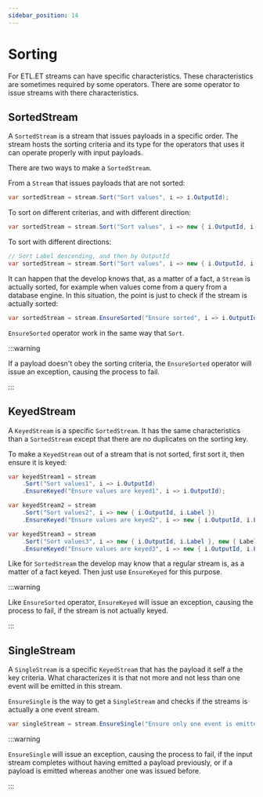 ```yaml
---
sidebar_position: 14
---
```


# Sorting

For ETL.ET streams can have specific characteristics. These characteristics are sometimes required by some operators. There are some operator to issue streams with there characteristics.

## SortedStream

A `SortedStream` is a stream that issues payloads in a specific order. The stream hosts the sorting criteria and its type for the operators that uses it can operate properly with input payloads.

There are two ways to make a `SortedStream`.

From a `Stream` that issues payloads that are not sorted:

```cs
var sortedStream = stream.Sort("Sort values", i => i.OutputId);
```

To sort on different criterias, and with different direction:

```cs
var sortedStream = stream.Sort("Sort values", i => new { i.OutputId, i.Label });
```

To sort with different directions:

```cs
// Sort Label descending, and then by OutputId
var sortedStream = stream.Sort("Sort values", i => new { i.OutputId, i.Label }, new { Label = -1, OutputId = 2});
```

It can happen that the develop knows that, as a matter of a fact, a `Stream` is actually sorted, for example when values come from a query from a database engine. In this situation, the point is just to check if the stream is actually sorted:

```cs
var sortedStream = stream.EnsureSorted("Ensure sorted", i => i.OutputId);
```

`EnsureSorted` operator work in the same way that `Sort`.

:::warning

If a payload doesn't obey the sorting criteria, the `EnsureSorted` operator will issue an exception, causing the process to fail.

:::

## KeyedStream

A `KeyedStream` is a specific `SortedStream`. It has the same characteristics than a `SortedStream` except that there are no duplicates on the sorting key.

To make a `KeyedStream` out of a stream that is not sorted, first sort it, then ensure it is keyed:

```cs
var keyedStream1 = stream
    .Sort("Sort values1", i => i.OutputId)
    .EnsureKeyed("Ensure values are keyed1", i => i.OutputId);

var keyedStream2 = stream
    .Sort("Sort values2", i => new { i.OutputId, i.Label })
    .EnsureKeyed("Ensure values are keyed2", i => new { i.OutputId, i.Label });

var keyedStream3 = stream
    .Sort("Sort values3", i => new { i.OutputId, i.Label }, new { Label = -1, OutputId = 2})
    .EnsureKeyed("Ensure values are keyed3", i => new { i.OutputId, i.Label }, new { Label = -1, OutputId = 2});
```

Like for `SortedStream` the develop may know that a regular stream is, as a matter of a fact keyed. Then just use `EnsureKeyed` for this purpose.

:::warning

Like `EnsureSorted` operator, `EnsureKeyed` will issue an exception, causing the process to fail, if the stream is not actually keyed.

:::

## SingleStream

A `SingleStream` is a specific `KeyedStream` that has the payload it self a the key criteria. What characterizes it is that not more and not less than one event will be emitted in this stream.

`EnsureSingle` is the way to get a `SingleStream` and checks if the streams is actually a one event stream.

```cs
var singleStream = stream.EnsureSingle("Ensure only one event is emitted");
```

:::warning

`EnsureSingle` will issue an exception, causing the process to fail, if the input stream completes without having emitted a payload previously, or if a payload is emitted whereas another one was issued before.

:::
